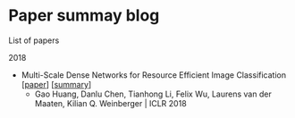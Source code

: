 # Paper summay blog

List of papers

2018
* Multi-Scale Dense Networks for Resource Efficient Image Classification [[paper](https://arxiv.org/abs/1703.09844)] [[summary]()]
  * Gao Huang, Danlu Chen, Tianhong Li, Felix Wu, Laurens van der Maaten, Kilian Q. Weinberger | ICLR 2018

